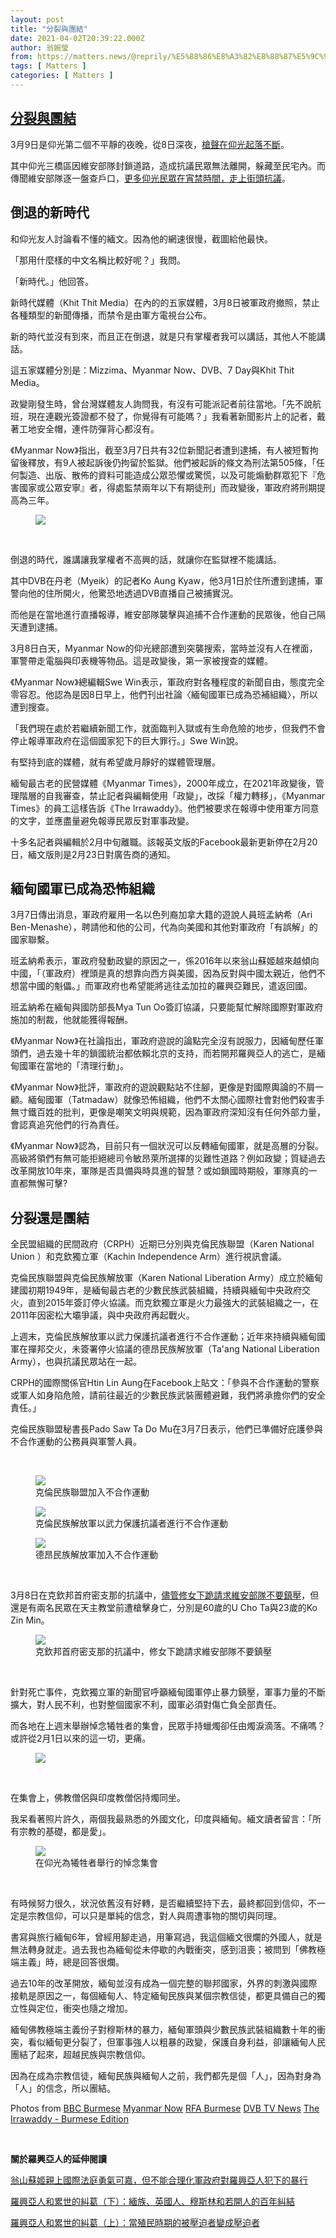 ```yaml
---
layout: post
title: "分裂與團結"
date: 2021-04-02T20:39:22.000Z
author: 翁婉瑩
from: https://matters.news/@reprily/%E5%88%86%E8%A3%82%E8%88%87%E5%9C%98%E7%B5%90-bafyreicztb6nyeqqkuh64t6hwf5kxo54dntsyo3kznz3xuj4vln6ujljli
tags: [ Matters ]
categories: [ Matters ]
---
```

<!--1617395962000-->
[分裂與團結](https://matters.news/@reprily/%E5%88%86%E8%A3%82%E8%88%87%E5%9C%98%E7%B5%90-bafyreicztb6nyeqqkuh64t6hwf5kxo54dntsyo3kznz3xuj4vln6ujljli)
------

<div>
<p>3月9日是仰光第二個不平靜的夜晚，從8日深夜，<a href="https://www.facebook.com/rfaburmese/posts/10160893332503128" target="_blank">槍聲在仰光起落不斷</a>。</p><p>其中仰光三橋區因維安部隊封鎖道路，造成抗議民眾無法離開，躲藏至民宅內。而傳聞維安部隊逐一盤查戶口，<a href="https://www.facebook.com/DVBTVNews/posts/4109117252460077" target="_blank">更多仰光民眾在宵禁時間，走上街頭抗議</a>。</p><h2>倒退的新時代</h2><p>和仰光友人討論看不懂的緬文。因為他的網速很慢，截圖給他最快。</p><p>「那用什麼樣的中文名稱比較好呢？」我問。</p><p>「新時代。」他回答。</p><p>新時代媒體（Khit Thit Media）在內的的五家媒體，3月8日被軍政府撤照，禁止各種類型的新聞傳播，而禁令是由軍方電視台公布。</p><p>新的時代並沒有到來，而且正在倒退，就是只有掌權者我可以講話，其他人不能講話。</p><p>這五家媒體分別是：Mizzima、Myanmar Now、DVB、7 Day與Khit Thit Media。</p><p>政變剛發生時，曾台灣媒體友人詢問我，有沒有可能派記者前往當地。「先不說航班，現在連觀光簽證都不發了，你覺得有可能嗎？」我看著新聞影片上的記者，戴著工地安全帽，連件防彈背心都沒有。</p><p>《Myanmar Now》指出，截至3月7日共有32位新聞記者遭到逮捕，有人被短暫拘留後釋放，有9人被起訴後仍拘留於監獄。他們被起訴的條文為刑法第505條，「任何製造、出版、散佈的資料可能造成公眾恐懼或驚慌，以及可能煽動群眾犯下『危害國家或公眾安寧』者，得處監禁兩年以下有期徒刑」而政變後，軍政府將刑期提高為三年。</p><figure class="image"><img src="https://assets.matters.news/embed/802fc1e6-4d2e-4c92-be8b-20f2e05bfaf2.jpeg" data-asset-id="802fc1e6-4d2e-4c92-be8b-20f2e05bfaf2" referrerpolicy="no-referrer"><figcaption><span></span></figcaption></figure><p><br></p><p>倒退的時代，誰講讓我掌權者不高興的話，就讓你在監獄裡不能講話。</p><p>其中DVB在丹老（Myeik）的記者Ko Aung Kyaw，他3月1日於住所遭到逮捕，軍警向他的住所開火，他驚恐地透過DVB直播自己被捕實況。</p><p>而他是在當地進行直播報導，維安部隊襲擊與追捕不合作運動的民眾後，他自己隔天遭到逮捕。</p><p>3月8日白天，Myanmar Now的仰光總部遭到突襲搜索，當時並沒有人在裡面，軍警帶走電腦與印表機等物品。這是政變後，第一家被搜查的媒體。</p><p>《Myanmar Now》總編輯Swe Win表示，軍政府對各種程度的新聞自由，態度完全零容忍。他認為是因8日早上，他們刊出社論〈緬甸國軍已成為恐補組織〉，所以遭到搜查。</p><p>「我們現在處於若繼續新聞工作，就面臨判入獄或有生命危險的地步，但我們不會停止報導軍政府在這個國家犯下的巨大罪行。」Swe Win說。</p><p>有堅持到底的媒體，就有希望歲月靜好的媒體管理層。</p><p>緬甸最古老的民營媒體《Myanmar Times》，2000年成立，在2021年政變後，管理階層的自我審查，禁止記者與編輯使用「政變」，改採「權力轉移」，《Myanmar Times》的員工這樣告訴《The Irrawaddy》。他們被要求在報導中使用軍方同意的文字，並應盡量避免報導民眾反對軍事政變。</p><p>十多名記者與編輯於2月中旬離職。該報英文版的Facebook最新更新停在2月20日，緬文版則是2月23日對廣告商的通知。</p><h2>緬甸國軍已成為恐怖組織</h2><p>3月7日傳出消息，軍政府雇用一名以色列裔加拿大籍的遊說人員班孟納希（Ari Ben-Menashe），聘請他和他的公司，代為向美國和其他對軍政府「有誤解」的國家聯繫。</p><p>班孟納希表示，軍政府發動政變的原因之一，係2016年以來翁山蘇姬越來越傾向中國，「（軍政府）裡頭是真的想靠向西方與美國，因為反對與中國太親近，他們不想當中國的魁儡。」而軍政府也希望能將逃往孟加拉的羅興亞難民，遣返回國。</p><p>班孟納希在緬甸與國防部長Mya Tun Oo簽訂協議，只要能幫忙解除國際對軍政府施加的制裁，他就能獲得報酬。</p><p>《Myanmar Now》在社論指出，軍政府遊說的論點完全沒有說服力，因緬甸歷任軍頭們，過去幾十年的鎖國統治都依賴北京的支持，而若開邦羅興亞人的逃亡，是緬甸國軍在當地的「清理行動」。</p><p>《Myanmar Now》批評，軍政府的遊說觀點站不住腳，更像是對國際輿論的不屑一顧。緬甸國軍（Tatmadaw）就像恐怖組織，他們不太關心國際社會對他們殺害手無寸鐵百姓的批判，更像是嘲笑文明與規範，因為軍政府深知沒有任何外部力量，會認真追究他們的行為責任。</p><p>《Myanmar Now》認為，目前只有一個狀況可以反轉緬甸國軍，就是高層的分裂。高級將領們有無可能拒絕總司令敏昂萊所選擇的災難性道路？例如政變；質疑過去改革開放10年來，軍隊是否具備與時具進的智慧？或如鎖國時期般，軍隊真的一直都無懈可擊?</p><h2>分裂還是團結</h2><p>全民盟組織的民間政府（CRPH）近期已分別與克倫民族聯盟（Karen National Union ）和克欽獨立軍（Kachin Independence Arm）進行視訊會議。</p><p>克倫民族聯盟與克倫民族解放軍（Karen National Liberation Army）成立於緬甸建國初期1949年，是緬甸最古老的少數民族武裝組織，持續與緬甸中央政府交火，直到2015年簽訂停火協議。而克欽獨立軍是火力最強大的武裝組織之一，在2011年因密松大壩爭議，與中央政府再起戰火。</p><p>上週末，克倫民族解放軍以武力保護抗議者進行不合作運動；近年來持續與緬甸國軍在撣邦交火，未簽署停火協議的德昂民族解放軍（Ta'ang National Liberation Army），也與抗議民眾站在一起。</p><p>CRPH的國際關係官Htin Lin Aung在Facebook上貼文：「參與不合作運動的警察或軍人如身陷危險，請前往最近的少數民族武裝團體避難，我們將承擔你們的安全責任。」</p><p>克倫民族聯盟秘書長Pado Saw Ta Do Mu在3月7日表示，他們已準備好庇護參與不合作運動的公務員與軍警人員。</p><p><br></p><figure class="image"><img src="https://assets.matters.news/embed/0be0a2d1-6bc2-4acf-a422-856136d322b4.jpeg" data-asset-id="0be0a2d1-6bc2-4acf-a422-856136d322b4" referrerpolicy="no-referrer"><figcaption><span>克倫民族聯盟加入不合作運動</span></figcaption></figure><figure class="image"><img src="https://assets.matters.news/embed/690530d9-b505-4a4d-8334-faa6bb3a5bee.jpeg" data-asset-id="690530d9-b505-4a4d-8334-faa6bb3a5bee" referrerpolicy="no-referrer"><figcaption><span>克倫民族解放軍以武力保護抗議者進行不合作運動</span></figcaption></figure><figure class="image"><img src="https://assets.matters.news/embed/df701cd5-ad42-4f32-8778-c9c29b041c24.jpeg" data-asset-id="df701cd5-ad42-4f32-8778-c9c29b041c24" referrerpolicy="no-referrer"><figcaption><span>德昂民族解放軍加入不合作運動</span></figcaption></figure><p><br></p><p>3月8日在克欽邦首府密支那的抗議中，<a href="https://slmedia.org/ch/blog/two-young-people-killed-in-myitkyina-cathedral?fbclid=IwAR2fH7B4ecf5R8MuDBQtNSNgxBPcxhnOKtcaQFgW6PhX8qcsCAGM3N-sCdo" target="_blank">儘管修女下跪請求維安部隊不要鎮壓</a>，但還是有兩名民眾在天主教堂前遭槍擊身亡，分別是60歲的U Cho Ta與23歲的Ko Zin Min。</p><figure class="image"><img src="https://assets.matters.news/embed/bd630e9e-ef7f-47ba-8429-c00a9fce332b.jpeg" data-asset-id="bd630e9e-ef7f-47ba-8429-c00a9fce332b" referrerpolicy="no-referrer"><figcaption><span>克欽邦首府密支那的抗議中，修女下跪請求維安部隊不要鎮壓</span></figcaption></figure><p><br></p><p>針對死亡事件，克欽獨立軍的新聞官呼籲緬甸國軍停止暴力鎮壓，軍事力量的不斷擴大，對人民不利，也對整個國家不利，國軍必須對傷亡負全部責任。</p><p>而各地在上週末舉辦悼念犧牲者的集會，民眾手持蠟燭卻任由燭淚滴落。不痛嗎？或許從2月1日以來的這一切，更痛。</p><figure class="image"><img src="https://assets.matters.news/embed/a292837f-8274-4258-a50a-c63eeee0c525.jpeg" data-asset-id="a292837f-8274-4258-a50a-c63eeee0c525" referrerpolicy="no-referrer"><figcaption><span></span></figcaption></figure><p><br></p><p>在集會上，佛教僧侶與印度教僧侶持燭同坐。</p><p>我呆看著照片許久，兩個我最熟悉的外國文化，印度與緬甸。緬文讀者留言：「所有宗教的基礎，都是愛」。</p><figure class="image"><img src="https://assets.matters.news/embed/31d48ad7-4939-418f-9343-cdbdb8145fd3.jpeg" data-asset-id="31d48ad7-4939-418f-9343-cdbdb8145fd3" referrerpolicy="no-referrer"><figcaption><span>在仰光為犧牲者舉行的悼念集會</span></figcaption></figure><p><br></p><p>有時候努力很久，狀況依舊沒有好轉，是否繼續堅持下去，最終都回到信仰，不一定是宗教信仰，可以只是單純的信念，對人與周遭事物的關切與同理。</p><p>書寫與旅行緬甸6年，曾經用腳走過，用筆寫過，我這個緬文很爛的外國人，就是無法轉身就走。過去我也為緬甸從未停歇的內戰衝突，感到沮喪；被問到「佛教極端主義」時，總是回答很爛。</p><p>過去10年的改革開放，緬甸並沒有成為一個完整的聯邦國家，外界的刺激與國際接軌是原因之一，每個緬甸人、特定緬甸民族與某個宗教信徒，都更具備自己的獨立性與定位，衝突也隨之增加。</p><p>緬甸佛教極端主義份子對穆斯林的暴力，緬甸軍頭與少數民族武裝組織數十年的衝突，看似緬甸更分裂了，但軍事強人以粗暴的政變，保護自身利益，卻讓緬甸人民團結了起來，超越民族與宗教信仰。</p><p>因為在成為宗教信徒，緬甸民族與緬甸人之前，我們都先是個「人」，因為對身為「人」的信念，所以團結。</p><p>Photos from <a href="https://www.facebook.com/BBCnewsBurmese/?__cft__[0]=AZWf3tl3bslbsnduC4xHSgFdwC6aOzrqavUZajzBBrg3CsLMByuAwEWhCkOOH8MOTH2zIoV7VHRwfBX72TPImLgdYjeDJxl4VzggW4CKvcM2hEOr6Y-dOeGlaeRDJBET-y31qgjUa-ru24Z_SRsVMUes&__tn__=kK-R" target="_blank">BBC Burmese</a> <a href="https://www.facebook.com/myanmarnownews/?__cft__[0]=AZWf3tl3bslbsnduC4xHSgFdwC6aOzrqavUZajzBBrg3CsLMByuAwEWhCkOOH8MOTH2zIoV7VHRwfBX72TPImLgdYjeDJxl4VzggW4CKvcM2hEOr6Y-dOeGlaeRDJBET-y31qgjUa-ru24Z_SRsVMUes&__tn__=kK-R" target="_blank">Myanmar Now</a> <a href="https://www.facebook.com/rfaburmese/?__cft__[0]=AZWf3tl3bslbsnduC4xHSgFdwC6aOzrqavUZajzBBrg3CsLMByuAwEWhCkOOH8MOTH2zIoV7VHRwfBX72TPImLgdYjeDJxl4VzggW4CKvcM2hEOr6Y-dOeGlaeRDJBET-y31qgjUa-ru24Z_SRsVMUes&__tn__=kK-R" target="_blank">RFA Burmese</a> <a href="https://www.facebook.com/DVBTVNews/?__cft__[0]=AZWf3tl3bslbsnduC4xHSgFdwC6aOzrqavUZajzBBrg3CsLMByuAwEWhCkOOH8MOTH2zIoV7VHRwfBX72TPImLgdYjeDJxl4VzggW4CKvcM2hEOr6Y-dOeGlaeRDJBET-y31qgjUa-ru24Z_SRsVMUes&__tn__=kK-R" target="_blank">DVB TV News</a> <a href="https://www.facebook.com/theirrawaddyburmese/?__cft__[0]=AZWf3tl3bslbsnduC4xHSgFdwC6aOzrqavUZajzBBrg3CsLMByuAwEWhCkOOH8MOTH2zIoV7VHRwfBX72TPImLgdYjeDJxl4VzggW4CKvcM2hEOr6Y-dOeGlaeRDJBET-y31qgjUa-ru24Z_SRsVMUes&__tn__=kK-R" target="_blank">The Irrawaddy - Burmese Edition</a></p><p><br></p><p><strong>關於羅興亞人的延伸閱讀</strong></p><p><a href="https://www.thenewslens.com/article/129263" target="_blank">翁山蘇姬親上國際法庭勇氣可嘉，但不能合理化軍政府對羅興亞人犯下的暴行</a></p><p><a href="https://www.thenewslens.com/feature/rohingya/80504" target="_blank">羅興亞人和累世的糾葛（下）：緬族、英國人、穆斯林和若開人的百年糾結</a></p><p><a href="https://www.thenewslens.com/feature/rohingya/80480" target="_blank">羅興亞人和累世的糾葛（上）：當殖民時期的被壓迫者變成壓迫者</a></p>
</div>

